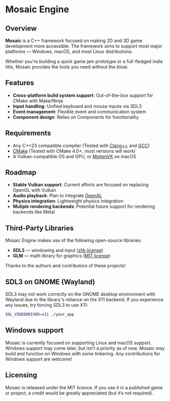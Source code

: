 # Mosaic Engine

## Overview

**Mosaic** is a C++ framework focused on making 2D and 3D game development more accessible. The framework aims to support most major platforms — Windows, macOS, and most Linux distributions.

Whether you're building a quick game jam prototype or a full-fledged indie title, Mosaic provides the tools you need without the bloat.

## Features

- **Cross-platform build system support**: Out-of-the-box support for CMake with Make/Ninja
- **Input handling**: Unified keyboard and mouse inputs via SDL3
- **Event management**: Flexible event and communication system
- **Component design**: Relies on Components for functionality

## Requirements

- Any C++23 compatible compiler (Tested with [Clang++](https://clang.llvm.org) and [GCC](https://gcc.gnu.org))
- [CMake](https://cmake.org/) (Tested with CMake 4.0+, most versions will work)
- A Vulkan-compatible OS and GPU, or [MoltenVK](https://github.com/KhronosGroup/MoltenVK) on macOS

## Roadmap

- **Stable Vulkan support**: Current afforts are focused on replacing OpenGL with Vulkan
- **Audio playback**: Plan to integrate [OpenAL](https://www.openal.org/)
- **Physics integration**: Lightweight physics integration
- **Muliple rendering backends**: Potential future support for rendering backends like Metal

## Third-Party Libraries

Mosaic Engine makes use of the following open-source libraries:

- **SDL3** — windowing and input ([zlib license](https://www.libsdl.org/license.php))
- **GLM** — math library for graphics ([MIT license](https://github.com/g-truc/glm))

Thanks to the authors and contributors of these projects!

## SDL3 on GNOME (Wayland)

SDL3 may not work correctly on the GNOME desktop environment with Wayland due to the library's reliance on the X11 backend. If you experience any issues, try forcing SDL3 to use X11:
```bash
SDL_VIDEODRIVER=x11 ./your_app
```

## Windows support

Mosaic is currently focused on supporting Linux and macOS support. Windows support may come later, but isn’t a priority as of now. Mosaic may build and function on Windows with some tinkering. Any contributions for Windows support are welcome!

## Licensing

Mosaic is released under the MIT licence. If you use it in a published game or project, a credit would be greatly appreciated (but it’s not required).
